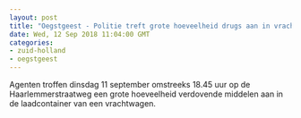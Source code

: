 ```yaml
---
layout: post
title: "Oegstgeest - Politie treft grote hoeveelheid drugs aan in vrachtwagen"
date: Wed, 12 Sep 2018 11:04:00 GMT
categories: 
- zuid-holland 
- oegstgeest 
---
```


Agenten troffen dinsdag 11 september omstreeks 18.45 uur op de Haarlemmerstraatweg een grote hoeveelheid verdovende middelen aan in de laadcontainer van een vrachtwagen.
